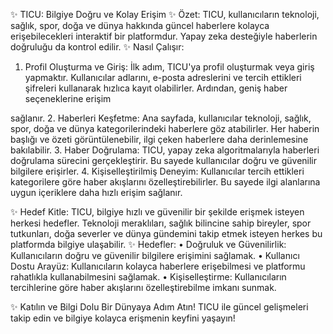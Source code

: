 ✨ TICU: Bilgiye Doğru ve Kolay Erişim
✨ Özet: TICU, kullanıcıların teknoloji, sağlık, spor, doğa ve dünya hakkında güncel haberlere kolayca erişebilecekleri interaktif bir platformdur. Yapay zeka desteğiyle haberlerin doğruluğu da kontrol edilir.
✨ Nasıl Çalışır:
1. Profil Oluşturma ve Giriş: İlk adım, TICU'ya profil oluşturmak veya giriş yapmaktır. Kullanıcılar adlarını, e-posta adreslerini ve tercih ettikleri şifreleri kullanarak hızlıca kayıt olabilirler. Ardından, geniş haber seçeneklerine erişim
 
sağlanır.
2. Haberleri Keşfetme: Ana sayfada, kullanıcılar teknoloji, sağlık, spor, doğa ve dünya kategorilerindeki haberlere göz atabilirler. Her haberin başlığı ve özeti görüntülenebilir, ilgi çeken haberlere daha derinlemesine bakılabilir.
3. Haber Doğrulama: TICU, yapay zeka algoritmalarıyla haberleri doğrulama sürecini gerçekleştirir. Bu sayede kullanıcılar doğru ve güvenilir bilgilere erişirler.
4. Kişiselleştirilmiş Deneyim: Kullanıcılar tercih ettikleri kategorilere göre haber akışlarını özelleştirebilirler. Bu sayede ilgi alanlarına uygun içeriklere daha hızlı erişim sağlanır.
      
✨ Hedef Kitle: TICU, bilgiye hızlı ve güvenilir bir şekilde erişmek isteyen herkesi hedefler. Teknoloji meraklıları, sağlık bilincine sahip bireyler, spor tutkunları, doğa severler ve dünya gündemini takip etmek isteyen herkes bu platformda bilgiye ulaşabilir.
✨ Hedefler:
• Doğruluk ve Güvenilirlik: Kullanıcıların doğru ve güvenilir bilgilere erişimini
sağlamak.
• Kullanıcı Dostu Arayüz: Kullanıcıların kolayca haberlere erişebilmesi ve
platformu rahatlıkla kullanabilmesini sağlamak.
• Kişiselleştirme: Kullanıcıların tercihlerine göre haber akışlarını özelleştirebilme
imkanı sunmak.
    
  ✨ Katılın ve Bilgi Dolu Bir Dünyaya Adım Atın! TICU ile güncel gelişmeleri takip edin ve bilgiye kolayca erişmenin keyfini yaşayın!
 

